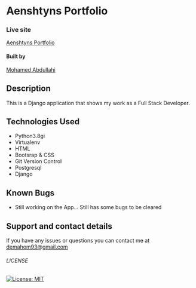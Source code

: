 # Aenshtyns Portfolio

### Live site

[Aenshtyns Portfolio](https://aenshtyn.herokuapp.com/)


#### Built by

[Mohamed Abdullahi](https://github.com/aenshtyn)

## Description

This is a Django application that shows my work as a Full Stack Developer.

## Technologies Used

* Python3.8gi
* Virtualenv
* HTML
* Bootsrap & CSS
* Git Version Control
* Postgresql
* Django

## Known Bugs  
* Still working on the App... Still has some bugs to be cleared

## Support and contact details

If you have any issues or questions you can contact me at demahom93@gmail.com

###### LICENSE

[![License: MIT](https://img.shields.io/badge/License-MIT-yellow.svg)](https://opensource.org/licenses/MIT)
